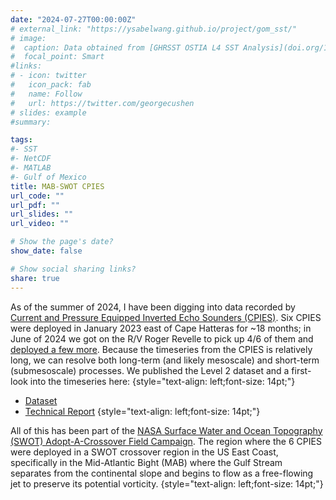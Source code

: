 ```yaml
---
date: "2024-07-27T00:00:00Z"
# external_link: "https://ysabelwang.github.io/project/gom_sst/"
# image:
#  caption: Data obtained from [GHRSST OSTIA L4 SST Analysis](doi.org/10.5067/GHOST-4FK01)
#  focal_point: Smart
#links:
# - icon: twitter
#   icon_pack: fab
#   name: Follow
#   url: https://twitter.com/georgecushen
# slides: example
#summary: 

tags:
#- SST
#- NetCDF
#- MATLAB
#- Gulf of Mexico
title: MAB-SWOT CPIES
url_code: ""
url_pdf: ""
url_slides: ""
url_video: ""

# Show the page's date?
show_date: false

# Show social sharing links?
share: true
---
```

As of the summer of 2024, I have been digging into data recorded by <a href="https://www.po.gso.uri.edu/dynamics/IES/index.html">Current and Pressure Equipped Inverted Echo Sounders (CPIES)</a>. Six CPIES were deployed in January 2023 east of Cape Hatteras for ~18 months; in June of 2024 we got on the R/V Roger Revelle to pick up 4/6 of them and <a href="https://oceanobservatories.org/2024/06/hot-wash-pioneer-adjacent-pies-deployments/">deployed a few more</a>. Because the timeseries from the CPIES is relatively long, we can resolve both long-term (and likely mesoscale) and short-term (submesoscale) processes.  We published the Level 2 dataset and a first-look into the timeseries here:
{style="text-align: left;font-size: 14pt;"}
* <a href="https://10.5281/ZENODO.12584060">Dataset</a>
* <a href="https://10.5281/ZENODO.12583849">Technical Report</a>
{style="text-align: left;font-size: 14pt;"}

All of this has been part of the <a href="https://www.swot-adac.org/campaigns/mab-swot/">NASA Surface Water and Ocean Topography (SWOT) Adopt-A-Crossover Field Campaign</a>. The region where the 6 CPIES were deployed in a SWOT crossover region in the US East Coast, specifically in the Mid-Atlantic Bight (MAB) where the Gulf Stream separates from the continental slope and begins to flow as a free-flowing jet to preserve its potential vorticity. 
{style="text-align: left;font-size: 14pt;"}

